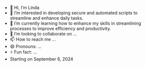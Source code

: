 - 👋 Hi, I’m Linda
- 👀 I’m interested in developing secure and automated scripts to streamline and enhance daily tasks. 
- 🌱 I’m currently learning how to enhance my skills in streamlining processes to improve efficiency and productivity.
- 💞️ I’m looking to collaborate on ...
- 📫 How to reach me ...
- 😄 Pronouns: ...
- ⚡ Fun fact: ...
- Starting on September 6, 2024
<!---
db-repo-dev/db-repo-dev is a ✨ special ✨ repository because its `README.md` (this file) appears on your GitHub profile.
You can click the Preview link to take a look at your changes.
--->
